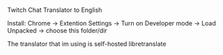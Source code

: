 Twitch Chat Translator to English

Install:
Chrome -> Extention Settings -> Turn on Developer mode -> Load Unpacked -> choose this folder/dir

The translator that im using is self-hosted libretranslate
